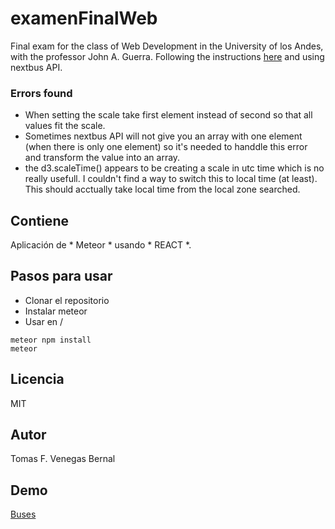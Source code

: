 # examenFinalWeb
Final exam for the class of Web Development in the University of los Andes, with the professor John A. Guerra.
Following the instructions [here](https://beta.observablehq.com/@john-guerra/sf-muni-schedule) and using nextbus API.
  ### Errors found
  - When setting the scale take first element instead of second so that all values fit the scale.
  - Sometimes nextbus API will not give you an array with one element (when there is only one element) so it's needed to handdle this error and transform the value into an array.
  - the d3.scaleTime() appears to be creating a scale in utc time which is no really usefull. I couldn't find a way to switch this to local time (at least). This should acctually take local time from the local zone searched.
## Contiene 
Aplicación de * Meteor * usando * REACT *. 

## Pasos para usar
- Clonar el repositorio
- Instalar meteor
- Usar en /

```
meteor npm install
meteor
```

## Licencia 
MIT

## Autor
Tomas F. Venegas Bernal

## Demo
[Buses](https://busesdificilusarencolombia.herokuapp.com/)

